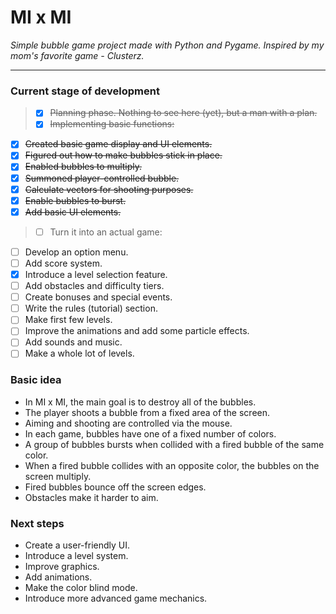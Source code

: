 # MI x MI
*Simple bubble game project made with Python and Pygame.*
*Inspired by my mom's favorite game - Clusterz.*

---

### Current stage of development
> - [x] ~~Planning phase. Nothing to see here (yet), but a man with a plan.~~
> - [x] ~~Implementing basic functions:~~
- [x] ~~Created basic game display and UI elements.~~
- [x] ~~Figured out how to make bubbles stick in place.~~
- [x] ~~Enabled bubbles to multiply.~~
- [x] ~~Summoned player-controlled bubble.~~
- [x] ~~Calculate vectors for shooting purposes.~~
- [x] ~~Enable bubbles to burst.~~
- [x] ~~Add basic UI elements.~~
> - [ ] Turn it into an actual game:
- [ ] Develop an option menu.
- [ ] Add score system.
- [x] Introduce a level selection feature.
- [ ] Add obstacles and difficulty tiers.
- [ ] Create bonuses and special events.
- [ ] Write the rules (tutorial) section.
- [ ] Make first few levels.
- [ ] Improve the animations and add some particle effects.
- [ ] Add sounds and music.
- [ ] Make a whole lot of levels.

### Basic idea
* In MI x MI, the main goal is to destroy all of the bubbles.
* The player shoots a bubble from a fixed area of the screen.
* Aiming and shooting are controlled via the mouse.
* In each game, bubbles have one of a fixed number of colors.
* A group of bubbles bursts when collided with a fired bubble of the same color.
* When a fired bubble collides with an opposite color, the bubbles on the screen multiply.
* Fired bubbles bounce off the screen edges.
* Obstacles make it harder to aim.

### Next steps
* Create a user-friendly UI.
* Introduce a level system.
* Improve graphics.
* Add animations.
* Make the color blind mode.
* Introduce more advanced game mechanics.